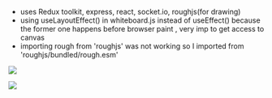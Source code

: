- uses Redux toolkit, express, react, socket.io, roughjs(for drawing)
- using useLayoutEffect() in whiteboard.js instead of useEffect() because the former one happens before browser paint , very imp to get access to canvas
- importing rough from 'roughjs' was not working so I imported from 'roughjs/bundled/rough.esm'

 ![](Pasted_image_20230829174419.png)

 ![](Pasted_image_20230829174739.png)